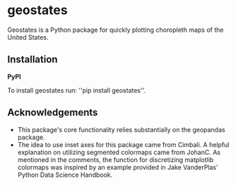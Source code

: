 # geostates

Geostates is a Python package for quickly plotting choropleth maps of the United States.

Installation
------------

**PyPI**

To install geostates run: ''pip install geostates''.


Acknowledgements
----------------

- This package's core functionality relies substantially on the geopandas package.
- The idea to use inset axes for this package came from Cimbali. A helpful explanation on utilizing segmented
colormaps came from JohanC. As mentioned in the comments, the function for discretizing matplotlib colormaps was
inspired by an example provided in Jake VanderPlas' Python Data Science Handbook. 
